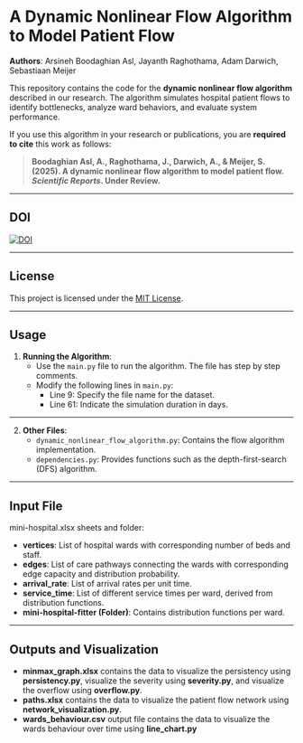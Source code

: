 # A Dynamic Nonlinear Flow Algorithm to Model Patient Flow

**Authors**: Arsineh Boodaghian Asl, Jayanth Raghothama, Adam Darwich, Sebastiaan Meijer  

This repository contains the code for the **dynamic nonlinear flow algorithm** described in our research. The algorithm simulates hospital patient flows to identify bottlenecks, analyze ward behaviors, and evaluate system performance.

If you use this algorithm in your research or publications, you are **required to cite** this work as follows:

> **Boodaghian Asl, A., Raghothama, J., Darwich, A., & Meijer, S. (2025). A dynamic nonlinear flow algorithm to model patient flow. _Scientific Reports_. Under Review.**

---

## DOI
[![DOI](https://zenodo.org/badge/DOI/10.5281/zenodo.14681746.svg)](https://doi.org/10.5281/zenodo.14681745)



---

## License
This project is licensed under the [MIT License](LICENSE).

---

## Usage
1. **Running the Algorithm**:
   - Use the `main.py` file to run the algorithm. The file has step by step comments.
   - Modify the following lines in `main.py`:
     - Line 9: Specify the file name for the dataset.
     - Line 61: Indicate the simulation duration in days.

---

2. **Other Files**:
   - `dynamic_nonlinear_flow_algorithm.py`: Contains the flow algorithm implementation.
   - `dependencies.py`: Provides functions such as the depth-first-search (DFS) algorithm.

---
  
## Input File
mini-hospital.xlsx sheets and folder:

- **vertices**: List of hospital wards with corresponding number of beds and staff.
- **edges**: List of care pathways connecting the wards with corresponding edge capacity and distribution probability.
- **arrival_rate**: List of arrival rates per unit time.
- **service_time**: List of different service times per ward, derived from distribution functions.
- **mini-hospital-fitter (Folder)**: Contains distribution functions per ward.

---

## Outputs and Visualization
- **minmax_graph.xlsx** contains the data to visualize the persistency using **persistency.py**, visualize the severity using **severity.py**, and visualize the overflow using **overflow.py**.
- **paths.xlsx** contains the data to visualize the patient flow network using **network_visualization.py**.
- **wards_behaviour.csv** output file contains the data to visualize the wards behaviour over time using **line_chart.py**


